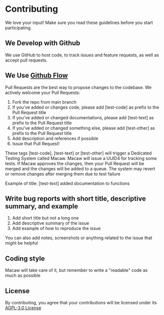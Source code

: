 # Contributing
We love your input! Make sure you read these guidelines before you start participating.

## We Develop with Github
We use GitHub to host code, to track issues and feature requests, as well as accept pull requests.

## We Use [Github Flow](https://guides.github.com/introduction/flow/index.html)
Pull Requests are the best way to propose changes to the codebase. We actively welcome your Pull Requests:

1. Fork the repo from main branch
2. If you've added or changes code, please add [test-code] as prefix to the Pull Request title
3. If you've added or changed documentations, please add [test-text] as prefix to the Pull Request title
4. If you've added or changed something else, please add [test-other] as prefix to the Pull Request title
5. Add description and references if possible
6. Issue that Pull Request!

These tags [test-code], [test-text] or [test-other] will trigger a Dedicated Testing System called Macaw. Macaw will issue a UUID4 for tracking some tests. If Macaw approves the changes, then your Pull Request will be merged and the changes will be added to a queue. The system may revert or remove changes after merging them due to test failure

Example of title: [test-text] added documentation to functions

## Write bug reports with short title, descriptive summary, and example
1. Add short title but not a long one
2. Add descriptive summary of the issue
3. Add example of how to reproduce the issue

You can also add notes, screenshots or anything related to the issue that might be helpful

## Coding style
Macaw will take care of it, but remember to write a "readable" code as much as possible

## License
By contributing, you agree that your contributions will be licensed under its [AGPL-3.0 License](https://github.com/qeeqbox/social-analyzer/blob/main/LICENSE)
